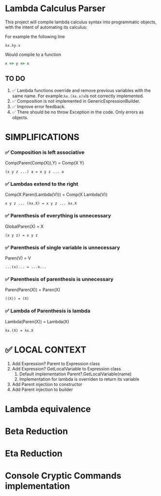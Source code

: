 # Lambda Calculus Parser

This project will compile lambda calculus syntax into programmatic objects, with the intent of automating its calculus:

For example the following line
```
λx.λy.x
```
Would compile to a function
```javascript
x => y => x
```

## TO DO

1) ✅ Lambda functions override and remove previous variables with the same name. For example:`λx.(λx.x)x`Is not correctly implemented.
2) ✅ Composition is not implemented in GenericExpressionBuilder.
3) ✅ Improve error feedback.
4) ✅ There should be no throw Exception in the code. Only errors as objects.

# SIMPLIFICATIONS

### ✅ Composition is left associative

Comp(Paren(Comp(X)),Y) = Comp(X Y)   

`(x y z ...) a = x y z ... a`
 
### ✅ Lambdas extend to the right

Comp(X Paren(Lambda(V))) = Comp(X Lambda(V))

`x y z ... (λx.X) = x y z ... λx.X`

### ✅  Parenthesis of everything is unnecessary

GlobalParen(X) = X

`(x y z) = x y z`

### ✅ Parenthesis of single variable is unnecessary

Paren(V) = V

`...(x)... = ...x...`

### ✅ Parenthesis of parenthesis is unnecessary

Paren(Paren(X)) = Paren(X)

`((X)) = (X)`

### ✅ Lambda of Parenthesis is lambda

Lambda(Paren(X)) = Lambda(X)

`λx.(X) = λx.X`

# ✅ LOCAL CONTEXT

1) Add Expression? Parent to Expression class
2) Add Expression? GetLocalVariable to Expression class
   1) Default implementation Parent?.GetLocalVariable(name)
   2) Implementation for lambda is overriden to return its variable
3) Add Parent injection to constructor
4) Add Parent injection to builder

# Lambda equivalence
# Beta Reduction
# Eta Reduction
# Console Cryptic Commands implementation
